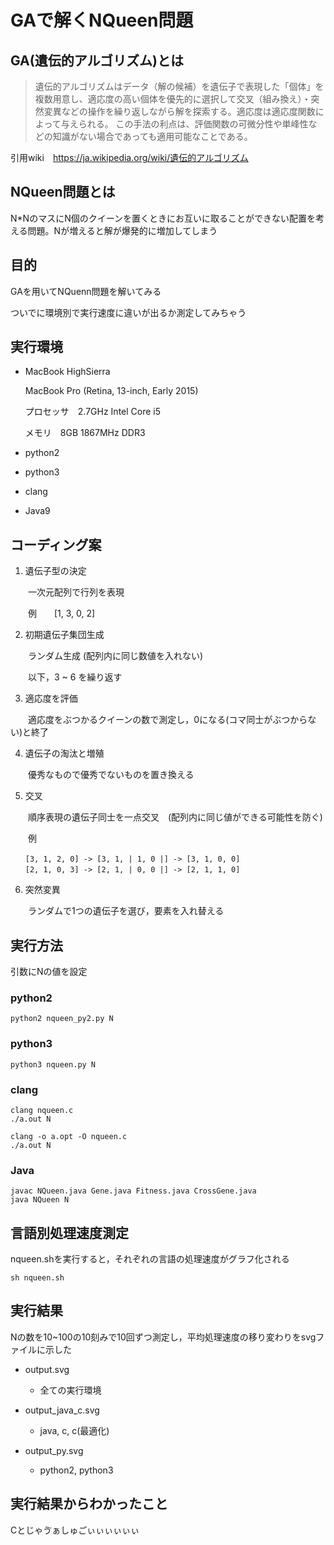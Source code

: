 # GAで解くNQueen問題

## GA(遺伝的アルゴリズム)とは
>遺伝的アルゴリズムはデータ（解の候補）を遺伝子で表現した「個体」を複数用意し、適応度の高い個体を優先的に選択して交叉（組み換え）・突然変異などの操作を繰り返しながら解を探索する。適応度は適応度関数によって与えられる。
この手法の利点は、評価関数の可微分性や単峰性などの知識がない場合であっても適用可能なことである。

引用wiki　https://ja.wikipedia.org/wiki/遺伝的アルゴリズム

## NQueen問題とは

N*NのマスにN個のクイーンを置くときにお互いに取ることができない配置を考える問題。Nが増えると解が爆発的に増加してしまう

## 目的

GAを用いてNQuenn問題を解いてみる

ついでに環境別で実行速度に違いが出るか測定してみちゃう


## 実行環境

- MacBook HighSierra

  MacBook Pro (Retina, 13-inch, Early 2015)

  プロセッサ　2.7GHz Intel Core i5
  
  メモリ　8GB 1867MHz DDR3

- python2
- python3
- clang
- Java9


## コーディング案

1. 遺伝子型の決定

　　一次元配列で行列を表現

　　例　　[1, 3, 0, 2]

2. 初期遺伝子集団生成

　　ランダム生成 (配列内に同じ数値を入れない)

　　以下，3 ~ 6 を繰り返す

3. 適応度を評価

　　適応度をぶつかるクイーンの数で測定し，0になる(コマ同士がぶつからない)と終了

4. 遺伝子の淘汰と増殖

　　優秀なもので優秀でないものを置き換える

5. 交叉

　　順序表現の遺伝子同士を一点交叉　(配列内に同じ値ができる可能性を防ぐ)

　　例
  
```
　　[3, 1, 2, 0] -> [3, 1, | 1, 0 |] -> [3, 1, 0, 0]
　　[2, 1, 0, 3] -> [2, 1, | 0, 0 |] -> [2, 1, 1, 0]
```

6. 突然変異

　　ランダムで1つの遺伝子を選び，要素を入れ替える

## 実行方法

引数にNの値を設定

### python2

```
python2 nqueen_py2.py N
```

### python3

```
python3 nqueen.py N
```

### clang

```
clang nqueen.c
./a.out N
```

```
clang -o a.opt -O nqueen.c
./a.out N
```

### Java

```
javac NQueen.java Gene.java Fitness.java CrossGene.java
java NQueen N
```

## 言語別処理速度測定

nqueen.shを実行すると，それぞれの言語の処理速度がグラフ化される

```
sh nqueen.sh
```


##  実行結果

Nの数を10~100の10刻みで10回ずつ測定し，平均処理速度の移り変わりをsvgファイルに示した

- output.svg
  - 全ての実行環境
  
- output_java_c.svg
  - java, c, c(最適化)
  
- output_py.svg
  - python2, python3

## 実行結果からわかったこと

Cとじゃゔぁしゅごぃぃぃぃぃぃ




















